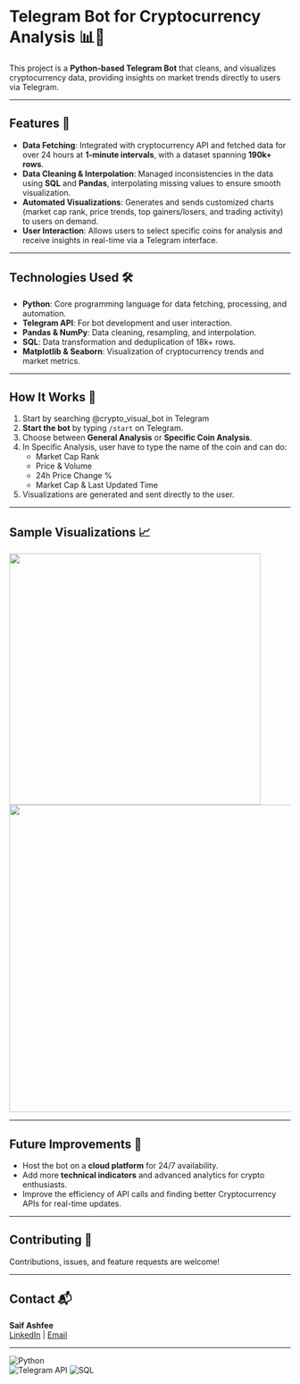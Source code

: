 # Telegram Bot for Cryptocurrency Analysis 📊💬  

This project is a **Python-based Telegram Bot** that cleans, and visualizes cryptocurrency data, providing insights on market trends directly to users via Telegram.

---

## Features 🚀  
- **Data Fetching**: Integrated with cryptocurrency API and fetched data for over 24 hours at **1-minute intervals**, with a dataset spanning **190k+ rows**.  
- **Data Cleaning & Interpolation**: Managed inconsistencies in the data using **SQL** and **Pandas**, interpolating missing values to ensure smooth visualization. 
- **Automated Visualizations**: Generates and sends customized charts (market cap rank, price trends, top gainers/losers, and trading activity) to users on demand. 
- **User Interaction**: Allows users to select specific coins for analysis and receive insights in real-time via a Telegram interface.

---

## Technologies Used 🛠️  
- **Python**: Core programming language for data fetching, processing, and automation.  
- **Telegram API**: For bot development and user interaction.  
- **Pandas & NumPy**: Data cleaning, resampling, and interpolation.  
- **SQL**: Data transformation and deduplication of 18k+ rows.  
- **Matplotlib & Seaborn**: Visualization of cryptocurrency trends and market metrics.  

---

## How It Works 📝  
1. Start by searching @crypto_visual_bot in Telegram
2. **Start the bot** by typing `/start` on Telegram.  
3. Choose between **General Analysis** or **Specific Coin Analysis**.  
4. In Specific Analysis, user have to type the name of the coin and can do:  
    - Market Cap Rank  
    - Price & Volume  
    - 24h Price Change %  
    - Market Cap & Last Updated Time  
5. Visualizations are generated and sent directly to the user.
   
---

## Sample Visualizations 📈  
<img src="https://github.com/user-attachments/assets/f88fc6e8-85b2-4182-a6a5-16794219abd9" width="450" />
<img src="https://github.com/user-attachments/assets/74ec719b-c073-4e28-8fc4-6ebce8a59a49" width="550" />

---

## Future Improvements 🔮  
- Host the bot on a **cloud platform** for 24/7 availability.  
- Add more **technical indicators** and advanced analytics for crypto enthusiasts.  
- Improve the efficiency of API calls and finding better Cryptocurrency APIs for real-time updates.

---

## Contributing 🤝  
Contributions, issues, and feature requests are welcome!

---

## Contact 📬  
**Saif Ashfee**  
[LinkedIn](https://www.linkedin.com/in/saif-ashfee-267169308/) | [Email](saif.ashfee@gmail.com)  

---
 
![Python](https://img.shields.io/badge/Python-3.8-blue)  
![Telegram API](https://img.shields.io/badge/Telegram-Bot-green)
![SQL](https://img.shields.io/badge/SQL-Database-blue)    

